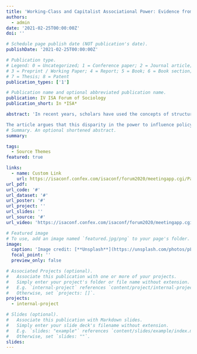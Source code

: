 ```yaml
---
title: 'Working-Class and Capitalist Associational Power: Evidence from Chile'
authors:
  - admin
date: '2021-02-25T00:00:00Z'
doi: ''

# Schedule page publish date (NOT publication's date).
publishDate: '2021-02-25T00:00:00Z'

# Publication type.
# Legend: 0 = Uncategorized; 1 = Conference paper; 2 = Journal article;
# 3 = Preprint / Working Paper; 4 = Report; 5 = Book; 6 = Book section;
# 7 = Thesis; 8 = Patent
publication_types: ['1']

# Publication name and optional abbreviated publication name.
publication: IV ISA Forum of Sociology
publication_short: In *ISA*

abstract: 'In recent years, scholars have used the concepts of structural and associational power to distinguish between the power derived from workers’ location in the economic system and the power resulting from workers’ collective formation of collective organization (Wright, 2000; Silver, 2003; Schmalz, et al, 2018). This article extends the notion of associational power to examine both worker and capitalist collective power. To do so, it compares how, since Chile’s democratic restoration in 1990, Chilean workers and employers have organized in the Workers Unitary Central (CUT) and the Confederation of Production and Commerce (CPC). Then, through an analysis of a recent labor reform (2015 – 2016), the article shows how employers have been more successful in influencing the policymaking process than workers (e.g. how the CPC managed to defend the pro-business regulations inherited from the Pinochet dictatorship).

The article argues that this disparity in the power to influence policymaking is the expression of a disparity of associational power. This is observed in the contrast between the CPC’s ability to mobilize employers and forge class-wide solidarity and consensus and the CUT’s inability to overcome threats to working-class unity derived from political and partisan cleavages. After reflecting on the factors that explain this disparity of associational power, the article suggests that: 1. Associational power must be understood as a capacity (to organize and mobilize) rather than a resource (Brookes, 2018), 2. Associational power is key for advancing class interests: only when associational power is strong, can classes mobilize more effectively power resources such as partisan linkages; 3. The relationship between different types of power is complex: some power resources (e.g. union-party linkages) can become detrimental for the construction of associational power if they increase intra-class divisions; and 4. Studying working-class power requires analyzing how it shapes and is shaped by employer power.'
# Summary. An optional shortened abstract.
summary: 

tags:
  - Source Themes
featured: true

links:
  - name: Custom Link
    url: https://isaconf.confex.com/isaconf/forum2020/meetingapp.cgi/Paper/113929
url_pdf: 
url_code: '#'
url_dataset: '#'
url_poster: '#'
url_project: ''
url_slides: ''
url_source: '#'
url_video: 'https://isaconf.confex.com/isaconf/forum2020/meetingapp.cgi/Session/14999'

# Featured image
# To use, add an image named `featured.jpg/png` to your page's folder.
image:
  caption: 'Image credit: [**Unsplash**](https://unsplash.com/photos/pLCdAaMFLTE)'
  focal_point: ''
  preview_only: false

# Associated Projects (optional).
#   Associate this publication with one or more of your projects.
#   Simply enter your project's folder or file name without extension.
#   E.g. `internal-project` references `content/project/internal-project/index.md`.
#   Otherwise, set `projects: []`.
projects:
  - internal-project

# Slides (optional).
#   Associate this publication with Markdown slides.
#   Simply enter your slide deck's filename without extension.
#   E.g. `slides: "example"` references `content/slides/example/index.md`.
#   Otherwise, set `slides: ""`.
slides:
---
```


